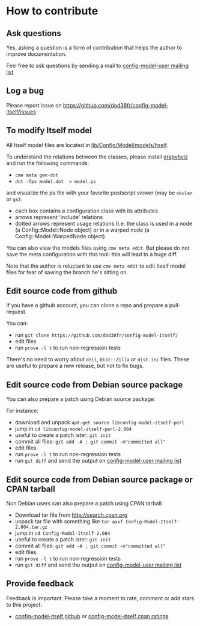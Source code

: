 # How to contribute #

## Ask questions ##

Yes, asking a question is a form of contribution that helps the author
to improve documentation.

Feel free to ask questions by sending a mail to
[config-model-user mailing list](mailto:config-model-users@lists.sourceforge.net)

## Log a bug ##

Please report issue on https://github.com/dod38fr/config-model-itself/issues

## To modify Itself model

All Itself model files are located in [lib/Config/Model/models/Itself](https://github.com/dod38fr/config-model-itself/tree/master/lib/Config/Model/models/Itself).

To understand the relations between the classes, please install [grapvhviz](http://graphviz.org/) and run the following commands:

* `cme meta gen-dot`
* `dot -Tps model.dot  > model.ps`

and visualize the ps file with your favorite postscript viewer (may be `okular` or `gs`):

* each box contains a configuration class with its attributes
* arrows represent 'include' relations
* dotted arrows represent usage relations (i.e. the class is used in a node (a Config::Model::Node object) or in a warped node (a Config::Model::WarpedNode object)

You can also view the models files using `cme meta edit`. But please do not save the meta configuration with this tool: this will lead to a huge diff.

Note that the author is reluctant to use `cme meta edit` to edit Itself model files for fear of sawing the branch he's sitting on.

## Edit source code from github ##

If you have a github account, you can clone a repo and prepare a pull-request.

You can:

* run `git clone https://github.com/dod38fr/config-model-itself/`
* edit files
* run `prove -l t` to run non-regression tests

There's no need to worry about `dzil`, `Dist::Zilla` or `dist.ini`
files. These are useful to prepare a new release, but not to fix bugs.

## Edit source code from Debian source package  ##

You can also prepare a patch using Debian source package:

For instance:

* download and unpack `apt-get source libconfig-model-itself-perl`
* jump in `cd libconfig-model-itself-perl-2.004`
* useful to create a patch later: `git init`
* commit all files: `git add -A ; git commit -m"committed all"`
* edit files
* run `prove -l t` to run non-regression tests
* run `git diff` and send the output on [config-model-user mailing list](mailto:config-model-users@lists.sourceforge.net)


## Edit source code from Debian source package or CPAN tarball ##

Non Debian users can also prepare a patch using CPAN tarball:

* Download tar file from http://search.cpan.org
* unpack tar file with something like `tar axvf Config-Model-Itself-2.004.tar.gz`
* jump in `cd Config-Model-Itself-2.004`
* useful to create a patch later: `git init`
* commit all files: `git add -A ; git commit -m"committed all"`
* edit files
* run `prove -l t` to run non-regression tests
* run `git diff` and send the output on [config-model-user mailing list](mailto:config-model-users@lists.sourceforge.net)

## Provide feedback ##

Feedback is important. Please take a moment to rate, comment or add
stars to this project:

* [config-model-itself github](https://github.com/dod38fr/config-model-itself) or [config-model-itself cpan ratings](http://cpanratings.perl.org/rate/?distribution=Config::Model::Itself)
